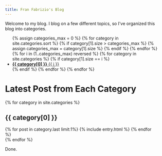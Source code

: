 ```yaml
---
title: Fran Fabrizio's Blog
---
```


Welcome to my blog. I blog on a few different topics, so I've organized this blog into categories.

<ul class="taxonomy-index">
  {% assign categories_max = 0 %}
  {% for category in site.categories.sort %}
    {% if category[1].size > categories_max %}
      {% assign categories_max = category[1].size %}
    {% endif %}
  {% endfor %}
  {% for i in (1..categories_max) reversed %}
    {% for category in site.categories %}
      {% if category[1].size == i %}
        <li>
          <a href="/{{ category[0] | slugify }}">
            <strong>{{ category[0] }}</strong> <span class="taxonomy-count">{{ i }}</span>
          </a>
        </li>
      {% endif %}
    {% endfor %}
  {% endfor %}
</ul>

# Latest Post from Each Category

{% for category in site.categories %}
  <section id="{{ category[0] | slugify | downcase }}" class="taxonomy-section">
    <h2 class="taxonomy-title">{{ category[0] }}</h2>
    <div class="entries-{{ page.entries_layout | default: 'list' }}">
      {% for post in category.last limit:1%}
        {% include entry.html %}
      {% endfor %}
    </div>
  </section>
{% endfor %}

Done.
